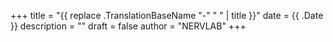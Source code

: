 +++
title = "{{ replace .TranslationBaseName "-" " " | title }}"
date = {{ .Date }}
description = ""
draft = false
author = "NERVLAB"
+++
